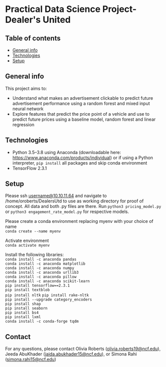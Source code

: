 # Practical Data Science Project- Dealer's United

## Table of contents
* [General info](#general-info)
* [Technologies](#technologies)
* [Setup](#setup)

## General info
This project aims to:
* Understand what makes an advertisement clickable to predict future advertisement performance using a random forest and mixed input neural network
* Explore features that predict the price point of a vehicle and use to predict future prices using a baseline model, random forest and linear regression    


## Technologies
* Python 3.5–3.8 using Anaconda (downloadable here: https://www.anaconda.com/products/individual) or if using a Python interpreter, `pip install` all packages and skip conda environment
* TensorFlow 2.3.1

## Setup  
Please ssh username@10.10.11.64 and navigate to /home/oroberts/DealersUtd to use as working directory for proof of concept. All data and both .py files are there. Run `python3 pricing_model.py` or `python3 engagement_rate_model.py` for respective models.  

Please create a conda environment replacing myenv with your choice of name  
`conda create --name myenv`

Activate environment    
`conda activate myenv`  

Install the following libraries:  
`conda install -c anaconda pandas`    
`conda install -c anaconda matplotlib`    
`conda install -c anaconda numpy`   
`conda install -c anaconda urllib3`    
`conda install -c anaconda pillow`    
`conda install -c anaconda scikit-learn`    
`pip install tensorflow==2.3.1`  
`pip install textblob`  
`pip install nltk`
`pip install rake-nltk`    
`pip install --upgrade category_encoders`    
`pip install shap`    
`pip install seaborn`  
`pip install bs4`  
`pip install lxml`  
`conda install -c conda-forge tqdm`  


## Contact
For any questions, please contact Olivia Roberts (olivia.roberts19@ncf.edu), Jeeda AbuKhader (jaida.abukhader15@ncf.edu), or Simona Rahi (simona.rahi15@ncf.edu)
